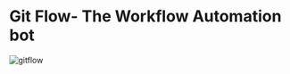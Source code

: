 # Git Flow- The Workflow Automation bot 
![gitflow](https://github.com/kunjgit/GitFlow/assets/103763618/45711c32-1ecc-42af-96f0-e88a193e2112)
